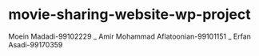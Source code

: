 # movie-sharing-website-wp-project
Moein Madadi-99102229 _ Amir Mohammad Aflatoonian-99101151 _ Erfan Asadi-99170359

